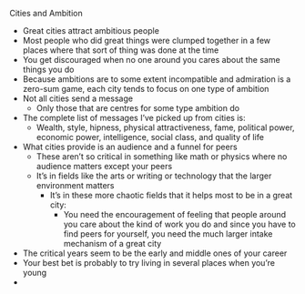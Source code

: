 Cities and Ambition

- Great cities attract ambitious people
- Most people who did great things were clumped together in a few places where that sort of thing was done at the time
- You get discouraged when no one around you cares about the same things you do
- Because ambitions are to some extent incompatible and admiration is a zero-sum game, each city tends to focus on one type of ambition
- Not all cities send a message
	- Only those that are centres for some type ambition do
- The complete list of messages I’ve picked up from cities is:
	- Wealth, style, hipness, physical attractiveness, fame, political power, economic power, intelligence, social class, and quality of life
- What cities provide is an audience and a funnel for peers
	- These aren’t so critical in something like math or physics where no audience matters except your peers
	- It’s in fields like the arts or writing or technology that the larger environment matters 
		- It’s in these more chaotic fields that it helps most to be in a great city:
			- You need the encouragement of feeling that people around you care about the kind of work you do and since you have to find peers for yourself, you need the much larger intake mechanism of a great city
- The critical years seem to be the early and middle ones of your career
- Your best bet is probably to try living in several places when you’re young
- 

